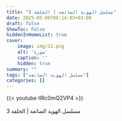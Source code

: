 ```yaml
---
title: "مسلسل الهوية الضائعة | الحلقة 3"
date: 2025-05-06T06:14:03+03:00
draft: false
ShowToc: False
hiddenInHomeList: true
cover:
    image: img/12.png
    alt: 'صورة'
    caption: ''
    hidden: true
summary: ""
tags: ["مسلسل الهوية الضائعة"]
categories: []
---
```


{{< youtube IIRc0mQ2VP4 >}}  
<br>
مسلسل الهوية الضائعة | الحلقة 3
